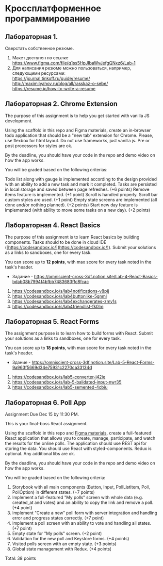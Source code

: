 # Кроссплатформенное программирование

## Лабораторная 1. 
Сверстать собственное резюме.
1.  Макет доступен по ссылке https://www.figma.com/file/q1ss5HpJIbaWvJefgQNxz6/Lab-1
2.  Для написания резюме можно пользоваться, например, следующими ресурсами: <br> https://journal.tinkoff.ru/guide/resume/ <br> http://maximilyahov.ru/blog/all/rasskaz-o-sebe/ <br> https://resume.io/how-to-write-a-resume

## Лабораторная 2. Chrome Extension
The purpose of this assignment is to help you get started with vanilla JS development.

Using the scaffold in this repo and Figma materials, create an in-browser todo application that should be a "new tab" extension for Chrome. Please, use flexbox for html layout. Do not use frameworks, just vanilla js. Pre or post processors for styles are ok.

By the deadline, you should have your code in the repo and demo video on how the app works.

You will be graded based on the following criterias:

Todo list along with gauge is implemented according to the design provided with an ability to add a new task and mark it completed. Tasks are persisted in local storage and saved between page refreshes. (+6 points)
Remove items feature is implemented. (+1 point)
Scroll is handled properly. Scroll bar custom styles are used. (+1 point)
Empty state screens are implemented (all done and/or nothing planned). (+2 points)
Start new day feature is implemented (with ability to move some tasks on a new day). (+2 points)

## Лабораторная 4. React Basics

The purpose of this assignment is to learn React basics by building components. Tasks should to be done in cloud IDE ([https://codesandbox.io/](https://codesandbox.io/)). Submit your solutions as a links to sandboxes, one for every task.

You can score up to **12 points**, with max score for every task noted in the task's header.

* Задание - https://omniscient-cross-3df.notion.site/Lab-4-React-Basics-bdab08b7994f4bfbb7483683ffc8fcac

1. https://codesandbox.io/s/lab4notifications-v8pij
2. https://codesandbox.io/s/lab4buttonlike-5gnml
3. https://codesandbox.io/s/lab4exchangerates-zmy1s
4. https://codesandbox.io/s/lab4friendlist-fk0lm

## Лабораторная 5. React Forms

The assignment purpose is to learn how to build forms with React. Submit your solutions as a links to sandboxes, one for every task.

You can score up to **18 points**, with max score for every task noted in the task's header.

* Здание - https://omniscient-cross-3df.notion.site/Lab-5-React-Forms-9a963f5669d34e75931c2270ca33134d

1. https://codesandbox.io/s/lab5-converter-j42ie
2. https://codesandbox.io/s/lab-5-balidated-input-nwr35
3. https://codesandbox.io/s/lab5-semented-4cbiu

## Лабораторная 6. Poll App
Assignment Due Dec 15 by 11:30 PM.

This is your final-boss React assignment.

Using the scaffold in this repo and [Figma materials](~https://www.figma.com/file/EOboZve1GjcyTjsPGFEPmk/Lab6-Poll-App~), create a full-featured React application that allows you to create, manage, participate, and watch the results for the online polls. The application should use REST api for storing the data. You should use React with styled-components. Redux is optional. Any additional libs are ok.

By the deadline, you should have your code in the repo and demo video on how the app works.

You will be graded based on the following criteria:

1. Storybook with all main components (Button, Input, PollListItem, Poll, PollOption) in different states. (+7 points)
2. Implement a full-featured "My polls" screen with whole data (e.g. created_at and votes) and an ability to copy the link and remove a poll. (+4 point)
3. Implement "Create a new" poll form with server integration and handling error and progress states correctly. (+7 point)
4. Implement a poll screen with an ability to vote and handling all states. (+7 point)
5. Empty state for "My polls" screen. (+2 point)
6. Validation for the new poll and Keystore forms. (+4 points)
7. Visited polls screen with an empty state. (+3 points)
8. Global state management with Redux. (+4 points)

Total: 38 points
